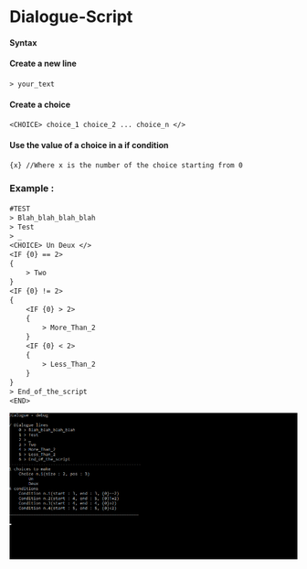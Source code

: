 # Dialogue-Script

#### Syntax 
#### Create a new line
	> your_text
#### Create a choice 
	<CHOICE> choice_1 choice_2 ... choice_n </>
#### Use the value of a choice in a if condition 
	{x} //Where x is the number of the choice starting from 0


### Example :

	#TEST
	> Blah_blah_blah_blah
	> Test
	> _
	<CHOICE> Un Deux </>
	<IF {0} == 2>
	{
		> Two
	}
	<IF {0} != 2>
	{
		<IF {0} > 2>
		{
			> More_Than_2
		}
		<IF {0} < 2>
		{
			> Less_Than_2
		}
	}
	> End_of_the_script
	<END>
	
![alt text][Demo]

[Demo]: Gif35.gif "Logo Title Text 2"
